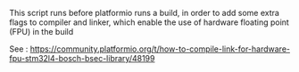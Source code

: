 This script runs before platformio runs a build, in order to add some extra flags to compiler and linker, which enable the use of hardware floating point (FPU) in the build

See : https://community.platformio.org/t/how-to-compile-link-for-hardware-fpu-stm32l4-bosch-bsec-library/48199